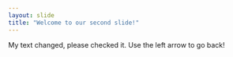 ```yaml
---
layout: slide
title: "Welcome to our second slide!"
---
```

My text changed, please checked it.
Use the left arrow to go back!
